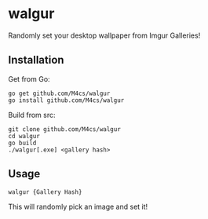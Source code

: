 # walgur
Randomly set your desktop wallpaper from Imgur Galleries!

## Installation

Get from Go:

```
go get github.com/M4cs/walgur
go install github.com/M4cs/walgur
```

Build from src:

```
git clone github.com/M4cs/walgur
cd walgur
go build
./walgur[.exe] <gallery hash>
```


## Usage

```
walgur {Gallery Hash}
```

This will randomly pick an image and set it!
